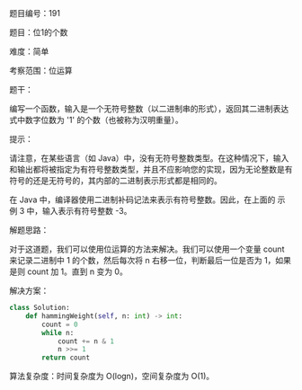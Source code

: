 题目编号：191

题目：位1的个数

难度：简单

考察范围：位运算

题干：

编写一个函数，输入是一个无符号整数（以二进制串的形式），返回其二进制表达式中数字位数为 '1' 的个数（也被称为汉明重量）。

提示：

请注意，在某些语言（如 Java）中，没有无符号整数类型。在这种情况下，输入和输出都将被指定为有符号整数类型，并且不应影响您的实现，因为无论整数是有符号的还是无符号的，其内部的二进制表示形式都是相同的。

在 Java 中，编译器使用二进制补码记法来表示有符号整数。因此，在上面的 示例 3 中，输入表示有符号整数 -3。

解题思路：

对于这道题，我们可以使用位运算的方法来解决。我们可以使用一个变量 count 来记录二进制中 1 的个数，然后每次将 n 右移一位，判断最后一位是否为 1，如果是则 count 加 1。直到 n 变为 0。

解决方案：

```python
class Solution:
    def hammingWeight(self, n: int) -> int:
        count = 0
        while n:
            count += n & 1
            n >>= 1
        return count
```

算法复杂度：时间复杂度为 O(logn)，空间复杂度为 O(1)。